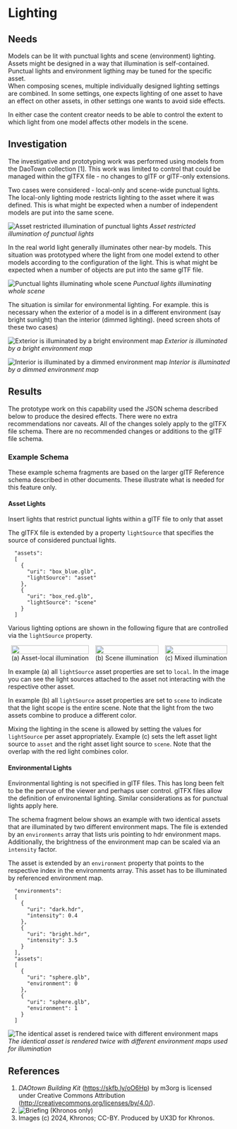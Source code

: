 # Lighting

## Needs

Models can be lit with punctual lights and scene (environment) lighting. 
Assets might be designed in a way that illumination is self-contained. Punctual lights and environment ligthing may be tuned for the specific asset.  
When composing scenes, multiple individually designed lighting settings are combined. In some settings, one expects lighting of one asset to have an effect on other assets, in other settings one wants to avoid side effects. 

In either case the content creator needs to be able to control the extent to which light from one model affects other models in the scene. 

## Investigation

The investigative and prototyping work was performed using models from the DaoTown collection [1]. This work was limited to control that could be managed within the glTFX file - no changes to glTF or glTF-only extensions. 

Two cases were considered - local-only and scene-wide punctual lights. 
The local-only lighting mode restricts lighting to the asset where it was defined. This is what might be expected when a number of independent models are put into the same scene.



![Asset restricted illumination of punctual lights](images/punctual-light-local.png)
*Asset restricted illumination of punctual lights*

In the real world light generally illuminates other near-by models. This situation was prototyped where the light from one model extend to other models according to the configuration of the light. This is what might be expected when a number of objects are put into the same glTF file.


![Punctual lights illuminating whole scene](images/punctual-light-scene-b.png)
*Punctual lights illuminating whole scene*



The situation is similar for environmental lighting. For example. this is necessary when the exterior of a model is in a different environment (say bright sunlight) than the interior (dimmed lighting). (need screen shots of these two cases)

![Exterior is illuminated by a bright environment map](images/environment-exterior.png)
*Exterior is illuminated by a bright environment map*

![Interior is illuminated by a dimmed environment map](images/environment-interior.png)
*Interior is illuminated by a dimmed environment map*


## Results

The prototype work on this capability used the JSON schema described below to produce the desired effects. There were no extra recommendations nor caveats. All of the changes solely apply to the glTFX file schema. There are no recommended changes or additions to the glTF file schema.

### Example Schema

These example schema fragments are based on the larger glTF Reference schema described in other documents. These illustrate what is needed for this feature only.

#### Asset Lights

Insert lights that restrict punctual lights within a glTF file to only that asset

The glTFX file is extended by a property `lightSource` that specifies the source of considered punctual lights.

```
  "assets": 
  [
    {
      "uri": "box_blue.glb",
      "lightSource": "asset"
    },
    {
      "uri": "box_red.glb",
      "lightSource": "scene"
    }
  ]
```

Various lighting options are shown in the following figure that are controlled via the `lightSource` property.

<div style="display: flex; justify-content: space-around; align-items: center;">
  <figure style="margin: 0 1px; text-align: center;">
    <img src="images/asset-illuminated.png" width="100%" />
    <figcaption>(a) Asset-local illumination</figcaption>
  </figure>
  <figure style="margin: 0 1px; text-align: center;">
    <img src="images/scene-illuminated.png" width="100%" />
    <figcaption>(b) Scene illumination</figcaption>
  </figure>
  <figure style="margin: 0 1px; text-align: center;">
    <img src="images/mixed-illuminated.png" width="100%" />
    <figcaption>(c) Mixed illumination</figcaption>
  </figure>
</div>
 


In example (a) all `lightSource` asset properties are set to `local`. In the image you can see the light sources attached to the asset not interacting with the respective other asset.


In example (b) all `lightSource` asset properties are set to `scene` to indicate that the light scope is the entire scene. Note that the light from the two assets combine to produce a different color.


Mixing the lighting in the scene is allowed by setting the values for `lightSource` per asset appropriately. Example (c) sets the left asset light source to `asset` and the right asset light source to `scene`. Note that the overlap with the red light combines color.



#### Environmental Lights

Environmental lighting is not specified in glTF files. This has long been felt to be the pervue of the viewer and perhaps user control. glTFX files allow the definition of environental lighting. Similar considerations as for punctual lights apply here.

The schema fragment below shows an example with two identical assets that are illuminated by two different environment maps. The file is extended by an `environments` array that lists uris pointing to hdr environment maps. Additionally, the brightness of the environment map can be scaled via an `intensity` factor. 

The asset is extended by an `environment` property that points to the respective index in the environments array. This asset has to be illuminated by referenced environment map. 

```
  "environments": 
  [ 
    {
      "uri": "dark.hdr", 
      "intensity": 0.4
    },
    {
      "uri": "bright.hdr", 
      "intensity": 3.5
    }
  ],
  "assets": 
  [
    {
      "uri": "sphere.glb",
      "environment": 0
    },
    {
      "uri": "sphere.glb",
      "environment": 1
    }
  ]
```
![The identical asset is rendered twice with different environment maps](images/environment-spheres.png)
*The identical asset is rendered twice with different environment maps used for illumination*


## References

1. *DAOtown Building Kit* (https://skfb.ly/oO6Hp) by m3org is licensed under Creative Commons Attribution (http://creativecommons.org/licenses/by/4.0/).
1.  ![Briefing](https://members.khronos.org/wg/3D_Formats/document/previewpdf/31911) (Khronos only)
1.  Images (c) 2024, Khronos; CC-BY. Produced by UX3D for Khronos.
